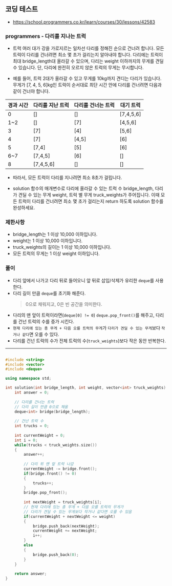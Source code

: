 ## 코딩 테스트
- https://school.programmers.co.kr/learn/courses/30/lessons/42583

### programmers - 다리를 지나는 트럭

- 트럭 여러 대가 강을 가로지르는 일차선 다리를 정해진 순으로 건너려 합니다. 모든 트럭이 다리를 건너려면 최소 몇 초가 걸리는지 알아내야 합니다. 다리에는 트럭이 최대 bridge_length대 올라갈 수 있으며, 다리는 weight 이하까지의 무게를 견딜 수 있습니다. 단, 다리에 완전히 오르지 않은 트럭의 무게는 무시합니다.

- 예를 들어, 트럭 2대가 올라갈 수 있고 무게를 10kg까지 견디는 다리가 있습니다. 무게가 [7, 4, 5, 6]kg인 트럭이 순서대로 최단 시간 안에 다리를 건너려면 다음과 같이 건너야 합니다.

|경과 시간|다리를 지난 트럭|다리를 건너는 트럭|대기 트럭|
|-|-|-|-|
|0|[]|[]|[7,4,5,6]|
|1~2|[]|[7]|[4,5,6]|
|3|[7]|[4]|[5,6]|
|4|[7]|[4,5]|[6]|
|5|[7,4]|[5]|[6]|
|6~7|[7,4,5]|[6]|[]|
|8|[7,4,5,6]|[]|[]|

- 따라서, 모든 트럭이 다리를 지나려면 최소 8초가 걸립니다.

- solution 함수의 매개변수로 다리에 올라갈 수 있는 트럭 수 bridge_length, 다리가 견딜 수 있는 무게 weight, 트럭 별 무게 truck_weights가 주어집니다. 이때 모든 트럭이 다리를 건너려면 최소 몇 초가 걸리는지 return 하도록 solution 함수를 완성하세요.


### 제한사항
- bridge_length는 1 이상 10,000 이하입니다.
- weight는 1 이상 10,000 이하입니다.
- truck_weights의 길이는 1 이상 10,000 이하입니다.
- 모든 트럭의 무게는 1 이상 weight 이하입니다.

### 풀이
- 다리 앞에서 나가고 다리 뒤로 들어오니 앞 뒤로 삽입/삭제가 유리한 `deque`를 사용한다.
- 다리 길이 만큼 `deque`를 초기화 해준다.
  > 0으로 채워지고, 0은 빈 공간을 의미한다.
- 다리의 맨 앞이 트럭이라면(`deque[0] != 0`) `deque.pop_front()`를 해주고, 다리를 건넌 트럭의 수를 증가 시킨다.
- `현재 다리에 있는 총 무게 + 다음 오를 트럭의 무게`가 `다리가 견딜 수 있는 무게`보다 `작거나 같다`면 오를 수 있다.
- 다리를 건넌 트럭의 수가 전체 트럭의 수(`truck_weights`)보다 작은 동안 반복한다.

***
```c++

#include <string>
#include <vector>
#include <deque>

using namespace std;

int solution(int bridge_length, int weight, vector<int> truck_weights) {
    int answer = 0;
    
    // 다리를 건너는 트럭
    // 다리 길이 만큼 0으로 채움
    deque<int> bridge(bridge_length);
    
    // 건넌 트럭 수
    int trucks = 0;
    
    int currentWeight = 0;
    int i = 0;
    while(trucks < truck_weights.size())
    {
        answer++;
        
        // 다리 위 맨 앞 트럭 나감
        currentWeight -= bridge.front();
        if(bridge.front() != 0)
        {
            trucks++;
        }
        bridge.pop_front();
        
        int nextWeight = truck_weights[i];
        // 현재 다리에 있는 총 무게 + 다음 오를 트럭의 무게가
        // 다리가 견딜 수 있는 무게보다 작거나 같다면 오를 수 있음
        if(currentWeight + nextWeight <= weight)
        {
            bridge.push_back(nextWeight);
            currentWeight += nextWeight;
            i++;
        }
        else
        {
            bridge.push_back(0);
        }
    }
    
    return answer;
}

```
